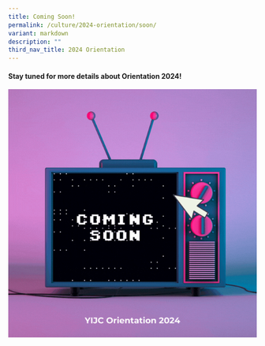 ```yaml
---
title: Coming Soon!
permalink: /culture/2024-orientation/soon/
variant: markdown
description: ""
third_nav_title: 2024 Orientation
---
```

#### Stay tuned for more details about Orientation 2024!

![Coming Soon gif](/images/YIJC_Orientation_2024.gif)